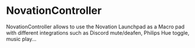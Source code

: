# NovationController

NovationController allows to use the Novation Launchpad as a Macro pad with different integrations such as Discord mute/deafen, Philips Hue toggle, music play...


